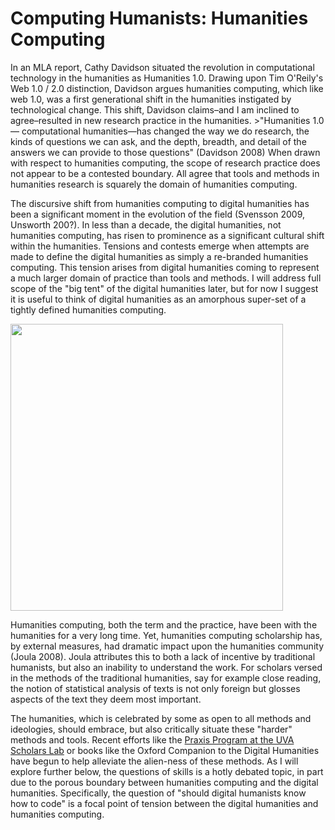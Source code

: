 # Computing Humanists: Humanities Computing

In an MLA report, Cathy Davidson situated the revolution in computational technology in the humanities as Humanities 1.0. Drawing upon Tim O'Reily's Web 1.0 / 2.0 distinction, Davidson argues humanities computing, which like web 1.0, was a first generational shift in the humanities instigated by technological change. This shift, Davidson claims–and I am inclined to agree–resulted in new research practice in the humanities. 
	>"Humanities 1.0— computational humanities—has changed the way we do research, the kinds of questions we can ask, and the depth, breadth, and detail of the answers we can provide to those questions" (Davidson 2008)
When drawn with respect to humanities computing, the scope of research practice does not appear to be a contested boundary. All agree that tools and methods in humanities research is squarely the domain of humanities computing. 

The discursive shift from humanities computing to digital humanities has been a significant moment in the evolution of the field (Svensson 2009, Unsworth 200?). In less than a decade, the digital humanities, not humanities computing, has risen to prominence as a significant cultural shift within the humanities. Tensions and contests emerge when attempts are made to define the digital humanities as simply a re-branded humanities computing. This tension arises from digital humanities coming to represent a much larger domain of practice than tools and methods. I will address full scope of the "big tent" of the digital humanities later, but for now I suggest it is useful to think of digital humanities as an amorphous super-set of a tightly defined humanities computing.

<img src="/mcburton/writing/raw/master/hc-dh.png" width="436" height="459"/>

Humanities computing, both the term and the practice, have been with the humanities for a very long time. Yet, humanities computing scholarship has, by external measures, had dramatic impact upon the humanities community (Joula 2008). Joula attributes this to both a lack of incentive by traditional humanists, but also an inability to understand the work. For scholars versed in the methods of the traditional humanities, say for example close reading, the notion of statistical analysis of texts is not only foreign but glosses aspects of the text they deem most important. 

The humanities, which is celebrated by some as open to all methods and ideologies, should embrace, but also critically situate these "harder" methods and tools. Recent efforts like the [Praxis Program at the UVA Scholars Lab](http://praxis.scholarslab.org/) or books like the Oxford Companion to the Digital Humanities have begun to help alleviate the alien-ness of these methods. As I will explore further below, the questions of skills is a hotly debated topic, in part due to the porous boundary between humanities computing and the digital humanities. Specifically, the question of "should digital humanists know how to code" is a focal point of tension between the digital humanities and humanities computing.